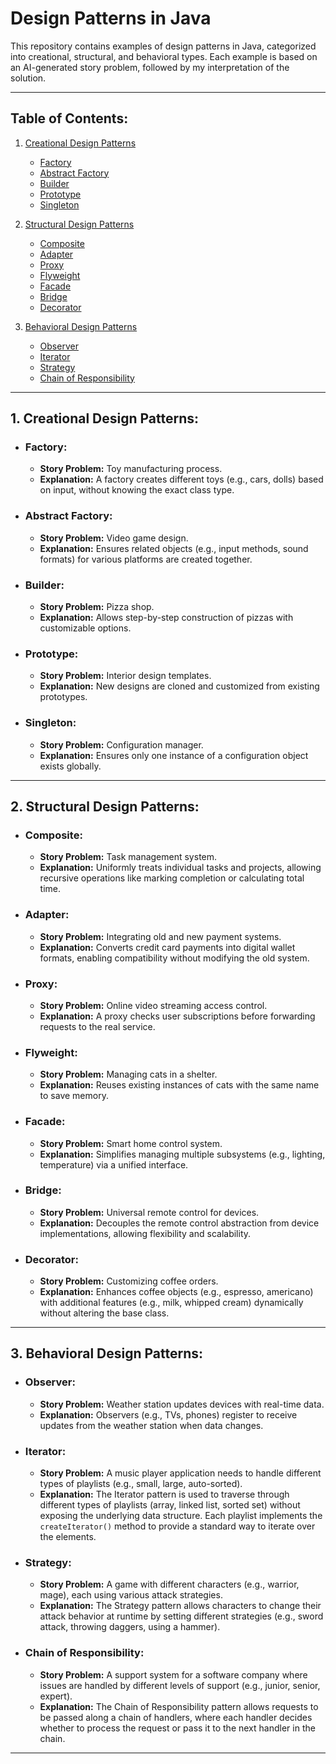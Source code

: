 # Design Patterns in Java

This repository contains examples of design patterns in Java, categorized into creational, structural, and behavioral
types. Each example is based on an AI-generated story problem, followed by my interpretation of the solution.

---

## Table of Contents:

1. [Creational Design Patterns](#1-creational-design-patterns)
    - [Factory](#factory)
    - [Abstract Factory](#abstract-factory)
    - [Builder](#builder)
    - [Prototype](#prototype)
    - [Singleton](#singleton)

2. [Structural Design Patterns](#2-structural-design-patterns)
    - [Composite](#composite)
    - [Adapter](#adapter)
    - [Proxy](#proxy)
    - [Flyweight](#flyweight)
    - [Facade](#facade)
    - [Bridge](#bridge)
    - [Decorator](#decorator)

3. [Behavioral Design Patterns](#3-behavioral-design-patterns)
    - [Observer](#observer)
    - [Iterator](#iterator)
    - [Strategy](#strategy)
    - [Chain of Responsibility](#chain-of-responsibility)

---

## 1. Creational Design Patterns:

- ### **Factory:**
    - **Story Problem:** Toy manufacturing process.
    - **Explanation:** A factory creates different toys (e.g., cars, dolls) based on input, without knowing the exact
      class type.

- ### **Abstract Factory:**
    - **Story Problem:** Video game design.
    - **Explanation:** Ensures related objects (e.g., input methods, sound formats) for various platforms are created
      together.

- ### **Builder:**
    - **Story Problem:** Pizza shop.
    - **Explanation:** Allows step-by-step construction of pizzas with customizable options.

- ### **Prototype:**
    - **Story Problem:** Interior design templates.
    - **Explanation:** New designs are cloned and customized from existing prototypes.

- ### **Singleton:**
    - **Story Problem:** Configuration manager.
    - **Explanation:** Ensures only one instance of a configuration object exists globally.

---

## 2. Structural Design Patterns:

- ### **Composite:**
    - **Story Problem:** Task management system.
    - **Explanation:** Uniformly treats individual tasks and projects, allowing recursive operations like marking
      completion or calculating total time.

- ### **Adapter:**
    - **Story Problem:** Integrating old and new payment systems.
    - **Explanation:** Converts credit card payments into digital wallet formats, enabling compatibility without
      modifying the old system.

- ### **Proxy:**
    - **Story Problem:** Online video streaming access control.
    - **Explanation:** A proxy checks user subscriptions before forwarding requests to the real service.

- ### **Flyweight:**
    - **Story Problem:** Managing cats in a shelter.
    - **Explanation:** Reuses existing instances of cats with the same name to save memory.

- ### **Facade:**
    - **Story Problem:** Smart home control system.
    - **Explanation:** Simplifies managing multiple subsystems (e.g., lighting, temperature) via a unified interface.

- ### **Bridge:**
    - **Story Problem:** Universal remote control for devices.
    - **Explanation:** Decouples the remote control abstraction from device implementations, allowing flexibility and
      scalability.

- ### **Decorator:**
    - **Story Problem:** Customizing coffee orders.
    - **Explanation:** Enhances coffee objects (e.g., espresso, americano) with additional features (e.g., milk, whipped
      cream) dynamically without altering the base class.

---

## 3. Behavioral Design Patterns:

- ### **Observer:**
    - **Story Problem:** Weather station updates devices with real-time data.
    - **Explanation:** Observers (e.g., TVs, phones) register to receive updates from the weather station when data
      changes.

- ### **Iterator:**
    - **Story Problem:** A music player application needs to handle different types of playlists (e.g., small, large,
      auto-sorted).
    - **Explanation:** The Iterator pattern is used to traverse through different types of playlists (array, linked
      list, sorted set) without exposing the underlying data structure. Each playlist implements the `createIterator()`
      method to provide a standard way to iterate over the elements.

- ### **Strategy:**
    - **Story Problem:** A game with different characters (e.g., warrior, mage), each using various attack strategies.
    - **Explanation:** The Strategy pattern allows characters to change their attack behavior at runtime by setting
      different strategies (e.g., sword attack, throwing daggers, using a hammer).

- ### **Chain of Responsibility:**
    - **Story Problem:** A support system for a software company where issues are handled by different levels of
      support (e.g., junior, senior, expert).
    - **Explanation:** The Chain of Responsibility pattern allows requests to be passed along a chain of handlers, where
      each handler decides whether to process the request or pass it to the next handler in the chain.

---
